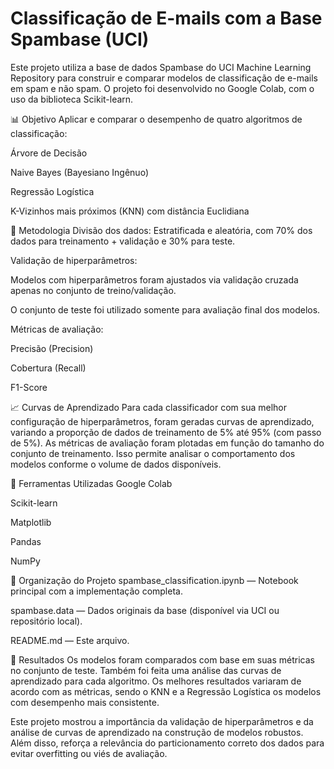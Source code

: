 
# Classificação de E-mails com a Base Spambase (UCI)

Este projeto utiliza a base de dados Spambase do UCI Machine Learning Repository para construir e comparar modelos de classificação de e-mails em spam e não spam. O projeto foi desenvolvido no Google Colab, com o uso da biblioteca Scikit-learn.

📊 Objetivo
Aplicar e comparar o desempenho de quatro algoritmos de classificação:

Árvore de Decisão

Naive Bayes (Bayesiano Ingênuo)

Regressão Logística

K-Vizinhos mais próximos (KNN) com distância Euclidiana

🧪 Metodologia
Divisão dos dados: Estratificada e aleatória, com 70% dos dados para treinamento + validação e 30% para teste.

Validação de hiperparâmetros:

Modelos com hiperparâmetros foram ajustados via validação cruzada apenas no conjunto de treino/validação.

O conjunto de teste foi utilizado somente para avaliação final dos modelos.

Métricas de avaliação:

Precisão (Precision)

Cobertura (Recall)

F1-Score

📈 Curvas de Aprendizado
Para cada classificador com sua melhor configuração de hiperparâmetros, foram geradas curvas de aprendizado, variando a proporção de dados de treinamento de 5% até 95% (com passo de 5%). As métricas de avaliação foram plotadas em função do tamanho do conjunto de treinamento. Isso permite analisar o comportamento dos modelos conforme o volume de dados disponíveis.

🔧 Ferramentas Utilizadas
Google Colab

Scikit-learn

Matplotlib

Pandas

NumPy

📂 Organização do Projeto
spambase_classification.ipynb — Notebook principal com a implementação completa.

spambase.data — Dados originais da base (disponível via UCI ou repositório local).

README.md — Este arquivo.

📌 Resultados
Os modelos foram comparados com base em suas métricas no conjunto de teste. Também foi feita uma análise das curvas de aprendizado para cada algoritmo. Os melhores resultados variaram de acordo com as métricas, sendo o KNN e a Regressão Logística os modelos com desempenho mais consistente.

Este projeto mostrou a importância da validação de hiperparâmetros e da análise de curvas de aprendizado na construção de modelos robustos. Além disso, reforça a relevância do particionamento correto dos dados para evitar overfitting ou viés de avaliação.

